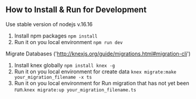 How to Install & Run for Development
--

Use stable version of nodejs v.16.16

1. Install npm packages
`npm install`
2. Run it on you local environment `npm run dev`


Migrate Databases ('http://knexjs.org/guide/migrations.html#migration-cli')
1. Install knex globally `npm install knex -g`
2. Run it on you local environment for create data `knex migrate:make your_migration_filename -x ts`
3. Run it on you local environment for Run migration that has not yet been run.`knex migrate:up your_migration_filename.ts`
